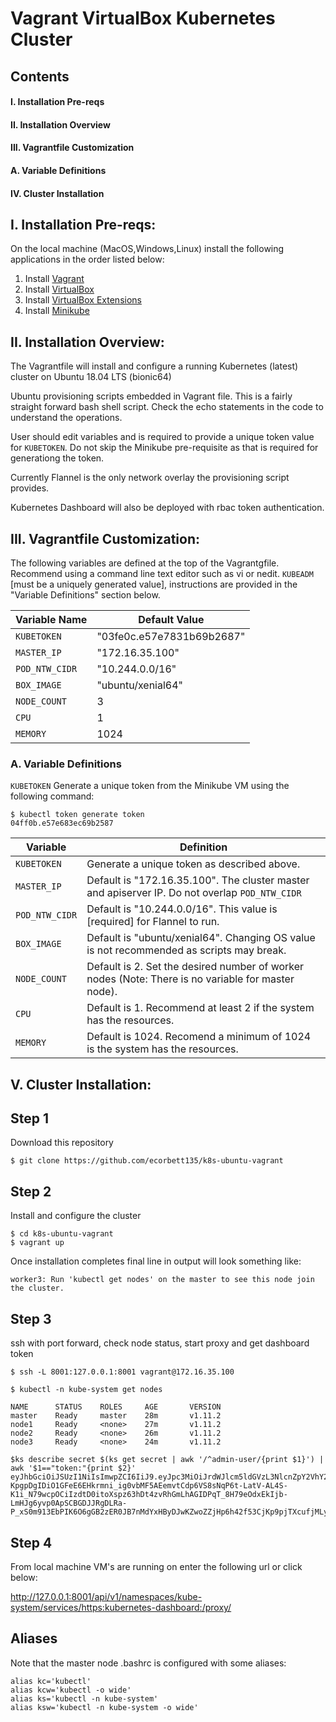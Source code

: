 # Vagrant VirtualBox Kubernetes Cluster 

## Contents

####  I. Installation Pre-reqs
#### II. Installation Overview 
#### III. Vagrantfile Customization
####      A. Variable Definitions
#### IV. Cluster Installation

## I. Installation Pre-reqs:
On the local machine (MacOS,Windows,Linux) install the following applications in the order listed below:

1. Install [Vagrant](https://www.vagrantup.com/)
2. Install [VirtualBox](https://www.virtualbox.org/wiki/Downloads)
3. Install [VirtualBox Extensions](https://download.virtualbox.org/virtualbox/5.2.18/Oracle_VM_VirtualBox_Extension_Pack-5.2.18.vbox-extpack)
4. Install [Minikube](https://kubernetes.io/docs/tasks/tools/install-minikube/)

## II. Installation Overview:

The Vagrantfile will install and configure a running Kubernetes (latest) cluster on Ubuntu 18.04 LTS (bionic64)

Ubuntu provisioning scripts embedded in Vagrant file. This is a fairly straight forward bash shell script. Check the echo statements in the code to understand the operations. 

User should edit variables and is required to provide a unique token value for `KUBETOKEN`. Do not skip the Minikube pre-requisite as that is required for generationg the token. 

Currently Flannel is the only network overlay the provisioning script provides. 

Kubernetes Dashboard will also be deployed with rbac token authentication.

## III. Vagrantfile Customization:

The following variables are defined at the top of the Vagrantgfile.  Recommend using a command line text editor such as vi or nedit. `KUBEADM` [must be a uniquely generated value], instructions are provided in the "Variable Definitions" section below. 

Variable Name | Default Value             |
--------------|---------------------------|
`KUBETOKEN`   | "03fe0c.e57e7831b69b2687" |
`MASTER_IP`   |     "172.16.35.100"       |
`POD_NTW_CIDR`|     "10.244.0.0/16"       |
`BOX_IMAGE`   |    "ubuntu/xenial64"      |
`NODE_COUNT`  |           3               |
`CPU`         |           1               |
`MEMORY`      |          1024             |

### A. Variable Definitions

`KUBETOKEN` Generate a unique token from the Minikube VM using the following command: 

```console
$ kubectl token generate token
04ff0b.e57e683ec69b2587
```
Variable       | Definition                                                                                                  |
---------------|-------------------------------------------------------------------------------------------------------------|
`KUBETOKEN`    | Generate a unique token as described above.                                                                 |
`MASTER_IP`    | Default is "172.16.35.100". The cluster master and apiserver IP. Do not overlap `POD_NTW_CIDR`              |
`POD_NTW_CIDR` | Default is "10.244.0.0/16". This value is [required] for Flannel to run.                                    |
`BOX_IMAGE`    | Default is "ubuntu/xenial64". Changing OS value is not recommended as scripts may break.                    |
`NODE_COUNT`   | Default is 2. Set the desired number of worker nodes (Note: There is no variable for master node).          |
`CPU`          | Default is 1.  Recommend at least 2 if the system has the resources.                                        |
`MEMORY`       | Default is 1024. Recomend a minimum of 1024 is the system has the resources.                                |
## V. Cluster Installation:


## Step 1 
Download this repository 
```console
$ git clone https://github.com/ecorbett135/k8s-ubuntu-vagrant
```
## Step 2 
Install and configure the cluster
```console
$ cd k8s-ubuntu-vagrant
$ vagrant up
```
Once installation completes  final line in output will look something like: 
   ```console
   worker3: Run 'kubectl get nodes' on the master to see this node join the cluster.
   ```
## Step 3
ssh with port forward, check node status, start proxy and get dashboard token
```
$ ssh -L 8001:127.0.0.1:8001 vagrant@172.16.35.100

$ kubectl -n kube-system get nodes

NAME      STATUS    ROLES     AGE       VERSION
master    Ready     master    28m       v1.11.2
node1     Ready     <none>    27m       v1.11.2
node2     Ready     <none>    26m       v1.11.2
node3     Ready     <none>    24m       v1.11.2

$ks describe secret $(ks get secret | awk '/^admin-user/{print $1}') | awk '$1=="token:"{print $2}'
eyJhbGciOiJSUzI1NiIsImwpZCI6IiJ9.eyJpc3MiOiJrdWJlcm5ldGVzL3NlcnZpY2VhY2NvdW50Iiwia3ViZXJuZXRlcy5pby9zZXJ2aWNlYWNjb3VudC9uYW1lc3BhY2UiOiJrdWJlLXN5c3RlbSIsImt1YmVybmV0ZXMuaW8vc2VydmljZWFjY291bnQvc2VjcmV0Lm5hbWUiOiJhZG1pbi11c2VyLXRva2VuLXg2OTR2Iiwia3ViZXJuZXRlcy5pby9zZXJ2aWNlYWNjb3VudC9zZXJ2aWNlLWFjY291bnQubmFtZSI6ImFkbWluLXVzZXIiLCJrdWJlcm5ldGVzLmlvL3NlcnZpY2VhY2NvdW50L3NlcnZpY2UtYWNjb3VudC51aWQiOiI3Y2F1MjJjZi1iNDZkLTExZTgtOWZkMS0wMjJmNjJjZDllMjIiLCJzdWIiOiJzeXN0ZW06c2VydmljZWFjY291bnQ6a3ViZS1zeXN0ZW06YWRtaW4tdXNlciJ9.PCGqgoVvJSFk8hP447cAi6VsLtvbQa_UxhdijdBK6P6i2TOfSzmTShI2gIyUGVOIiLp8RhbjbiZ_m9Cpi404dw5zKhjGcgUOUj-KpgpDgIDiO1GFeE6EHkrmni_ig0vbMF5AEemvtCdp6VS8sNqP6t-LatV-AL4S-K1i_N79wcpOCiIzdtD0itoXspz63hDt4zvRhGmLhAGIDPqT_8H79eOdxEkIjb-LmHJg6yvp0ApSCBGDJJRgDLRa-P_xS0m913EbPIK6O6gGB2zER0JB7nMdYxHByDJwKZwoZZjHp6h42f53CjKp9pjTXcufjMLyIcV80ui76PPrrB3VoWHlLQ
```
## Step 4 
From local machine VM's are running on enter the following url or click below:

http://127.0.0.1:8001/api/v1/namespaces/kube-system/services/https:kubernetes-dashboard:/proxy/


## Aliases

Note that the master node .bashrc is configured with some aliases:
```console
alias kc='kubectl'
alias kcw='kubectl -o wide'
alias ks='kubectl -n kube-system'
alias ksw='kubectl -n kube-system -o wide'
```





